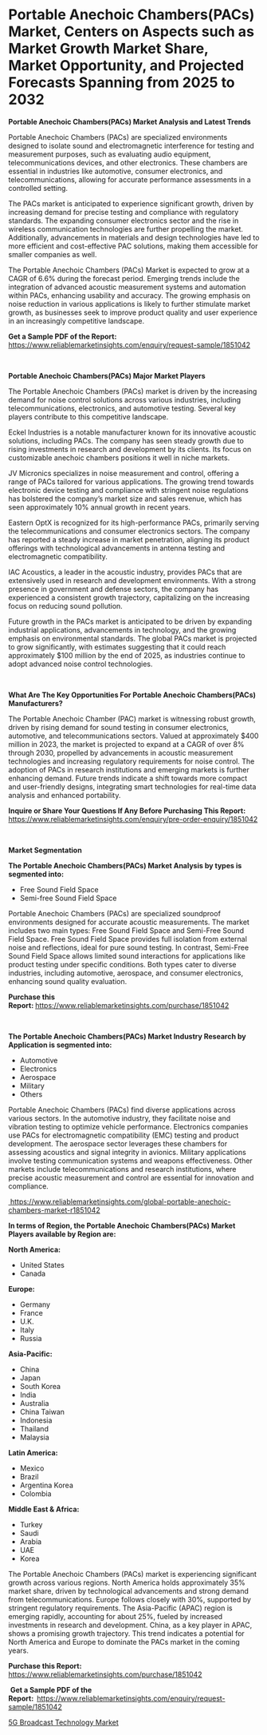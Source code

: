 <p><h1>Portable Anechoic Chambers(PACs) Market, Centers on Aspects such as Market Growth Market Share, Market Opportunity, and Projected Forecasts Spanning from 2025 to 2032</h1></p><p><strong>Portable Anechoic Chambers(PACs) Market Analysis and Latest Trends</strong></p>
<p><p>Portable Anechoic Chambers (PACs) are specialized environments designed to isolate sound and electromagnetic interference for testing and measurement purposes, such as evaluating audio equipment, telecommunications devices, and other electronics. These chambers are essential in industries like automotive, consumer electronics, and telecommunications, allowing for accurate performance assessments in a controlled setting.</p><p>The PACs market is anticipated to experience significant growth, driven by increasing demand for precise testing and compliance with regulatory standards. The expanding consumer electronics sector and the rise in wireless communication technologies are further propelling the market. Additionally, advancements in materials and design technologies have led to more efficient and cost-effective PAC solutions, making them accessible for smaller companies as well.</p><p>The Portable Anechoic Chambers (PACs) Market is expected to grow at a CAGR of 6.6% during the forecast period. Emerging trends include the integration of advanced acoustic measurement systems and automation within PACs, enhancing usability and accuracy. The growing emphasis on noise reduction in various applications is likely to further stimulate market growth, as businesses seek to improve product quality and user experience in an increasingly competitive landscape.</p></p>
<p><strong>Get a Sample PDF of the Report:&nbsp;</strong> <a href="https://www.reliablemarketinsights.com/enquiry/request-sample/1851042?utm_campaign=2667&utm_medium=2&utm_source=Github&utm_content=ia&utm_term=28022025&utm_id=portable-anechoic-chamberspacs">https://www.reliablemarketinsights.com/enquiry/request-sample/1851042</a></p>
<p>&nbsp;</p>
<p><strong>Portable Anechoic Chambers(PACs) Major Market Players</strong></p>
<p><p>The Portable Anechoic Chambers (PACs) market is driven by the increasing demand for noise control solutions across various industries, including telecommunications, electronics, and automotive testing. Several key players contribute to this competitive landscape.</p><p>Eckel Industries is a notable manufacturer known for its innovative acoustic solutions, including PACs. The company has seen steady growth due to rising investments in research and development by its clients. Its focus on customizable anechoic chambers positions it well in niche markets.</p><p>JV Micronics specializes in noise measurement and control, offering a range of PACs tailored for various applications. The growing trend towards electronic device testing and compliance with stringent noise regulations has bolstered the company’s market size and sales revenue, which has seen approximately 10% annual growth in recent years.</p><p>Eastern OptX is recognized for its high-performance PACs, primarily serving the telecommunications and consumer electronics sectors. The company has reported a steady increase in market penetration, aligning its product offerings with technological advancements in antenna testing and electromagnetic compatibility.</p><p>IAC Acoustics, a leader in the acoustic industry, provides PACs that are extensively used in research and development environments. With a strong presence in government and defense sectors, the company has experienced a consistent growth trajectory, capitalizing on the increasing focus on reducing sound pollution.</p><p>Future growth in the PACs market is anticipated to be driven by expanding industrial applications, advancements in technology, and the growing emphasis on environmental standards. The global PACs market is projected to grow significantly, with estimates suggesting that it could reach approximately $100 million by the end of 2025, as industries continue to adopt advanced noise control technologies.</p></p>
<p>&nbsp;</p>
<p><strong>What Are The Key Opportunities For Portable Anechoic Chambers(PACs) Manufacturers?</strong></p>
<p><p>The Portable Anechoic Chamber (PAC) market is witnessing robust growth, driven by rising demand for sound testing in consumer electronics, automotive, and telecommunications sectors. Valued at approximately $400 million in 2023, the market is projected to expand at a CAGR of over 8% through 2030, propelled by advancements in acoustic measurement technologies and increasing regulatory requirements for noise control. The adoption of PACs in research institutions and emerging markets is further enhancing demand. Future trends indicate a shift towards more compact and user-friendly designs, integrating smart technologies for real-time data analysis and enhanced portability.</p></p>
<p><strong>Inquire or Share Your Questions If Any Before Purchasing This Report:</strong> <a href="https://www.reliablemarketinsights.com/enquiry/pre-order-enquiry/1851042?utm_campaign=2667&utm_medium=2&utm_source=Github&utm_content=ia&utm_term=28022025&utm_id=portable-anechoic-chamberspacs">https://www.reliablemarketinsights.com/enquiry/pre-order-enquiry/1851042</a></p>
<p>&nbsp;</p>
<p><strong>Market Segmentation</strong></p>
<p><strong>The Portable Anechoic Chambers(PACs) Market Analysis by types is segmented into:</strong></p>
<p><ul><li>Free Sound Field Space</li><li>Semi-free Sound Field Space</li></ul></p>
<p><p>Portable Anechoic Chambers (PACs) are specialized soundproof environments designed for accurate acoustic measurements. The market includes two main types: Free Sound Field Space and Semi-Free Sound Field Space. Free Sound Field Space provides full isolation from external noise and reflections, ideal for pure sound testing. In contrast, Semi-Free Sound Field Space allows limited sound interactions for applications like product testing under specific conditions. Both types cater to diverse industries, including automotive, aerospace, and consumer electronics, enhancing sound quality evaluation.</p></p>
<p><strong>Purchase this Report:&nbsp;</strong><a href="https://www.reliablemarketinsights.com/purchase/1851042?utm_campaign=2667&utm_medium=2&utm_source=Github&utm_content=ia&utm_term=28022025&utm_id=portable-anechoic-chamberspacs">https://www.reliablemarketinsights.com/purchase/1851042</a></p>
<p>&nbsp;</p>
<p><strong>The Portable Anechoic Chambers(PACs) Market Industry Research by Application is segmented into:</strong></p>
<p><ul><li>Automotive</li><li>Electronics</li><li>Aerospace</li><li>Military</li><li>Others</li></ul></p>
<p><p>Portable Anechoic Chambers (PACs) find diverse applications across various sectors. In the automotive industry, they facilitate noise and vibration testing to optimize vehicle performance. Electronics companies use PACs for electromagnetic compatibility (EMC) testing and product development. The aerospace sector leverages these chambers for assessing acoustics and signal integrity in avionics. Military applications involve testing communication systems and weapons effectiveness. Other markets include telecommunications and research institutions, where precise acoustic measurement and control are essential for innovation and compliance.</p></p>
<p><a href="https://www.reliablemarketinsights.com/global-portable-anechoic-chambers-market-r1851042?utm_campaign=2667&utm_medium=2&utm_source=Github&utm_content=ia&utm_term=28022025&utm_id=portable-anechoic-chamberspacs">&nbsp;https://www.reliablemarketinsights.com/global-portable-anechoic-chambers-market-r1851042</a></p>
<p><strong>In terms of Region, the Portable Anechoic Chambers(PACs) Market Players available by Region are:</strong></p>
<p>
    <p> <strong> North America: </strong>
        <ul>
            <li>United States</li>
            <li>Canada</li>
        </ul>
        </p> 
    <p> <strong> Europe: </strong>
        <ul>
            <li>Germany</li>
            <li>France</li>
            <li>U.K.</li>
            <li>Italy</li>
            <li>Russia</li>
        </ul>
        </p> 
    <p> <strong> Asia-Pacific: </strong>
        <ul>
            <li>China</li>
            <li>Japan</li>
            <li>South Korea</li>
            <li>India</li>
            <li>Australia</li>
            <li>China Taiwan</li>
            <li>Indonesia</li>
            <li>Thailand</li>
            <li>Malaysia</li>
        </ul>
        </p> 
    <p> <strong> Latin America: </strong>
        <ul>
            <li>Mexico</li>
            <li>Brazil</li>
            <li>Argentina Korea</li>
            <li>Colombia</li>
        </ul>
        </p> 
    <p> <strong> Middle East & Africa: </strong>
        <ul>
            <li>Turkey</li>
            <li>Saudi</li>
            <li>Arabia</li>
            <li>UAE</li>
            <li>Korea</li>
        </ul>
    </p>
    </p>
<p><p>The Portable Anechoic Chambers (PACs) market is experiencing significant growth across various regions. North America holds approximately 35% market share, driven by technological advancements and strong demand from telecommunications. Europe follows closely with 30%, supported by stringent regulatory requirements. The Asia-Pacific (APAC) region is emerging rapidly, accounting for about 25%, fueled by increased investments in research and development. China, as a key player in APAC, shows a promising growth trajectory. This trend indicates a potential for North America and Europe to dominate the PACs market in the coming years.</p></p>
<p><strong>Purchase this Report: </strong><a href="https://www.reliablemarketinsights.com/purchase/1851042?utm_campaign=2667&utm_medium=2&utm_source=Github&utm_content=ia&utm_term=28022025&utm_id=portable-anechoic-chamberspacs">https://www.reliablemarketinsights.com/purchase/1851042</a></p>
<p>&nbsp;<strong>Get a Sample PDF of the Report:&nbsp;&nbsp;</strong><a href="https://www.reliablemarketinsights.com/enquiry/request-sample/1851042?utm_campaign=2667&utm_medium=2&utm_source=Github&utm_content=ia&utm_term=28022025&utm_id=portable-anechoic-chamberspacs">https://www.reliablemarketinsights.com/enquiry/request-sample/1851042</a></p>
<p><strong></strong></p>
<p><p><a href="https://github.com/avikalitesjj/Market-Research-Report-List-1/blob/main/5g-broadcast-technology-market.md?utm_campaign=2667&utm_medium=2&utm_source=Github&utm_content=ia&utm_term=28022025&utm_id=portable-anechoic-chamberspacs">5G Broadcast Technology Market</a></p></p>